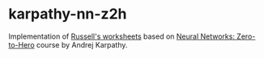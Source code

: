 # karpathy-nn-z2h

Implementation of [Russell's worksheets](https://github.com/Russ741/karpathy-nn-z2h/tree/main) based on [Neural Networks: Zero-to-Hero](https://karpathy.ai/zero-to-hero.html) course by Andrej Karpathy.
